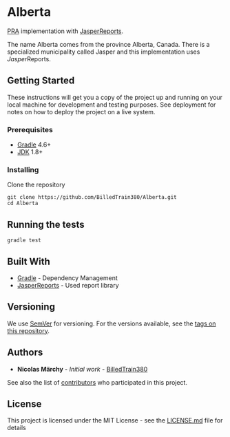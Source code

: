 # Alberta

[PRA](https://github.com/BilledTrain380/PRA) implementation with [JasperReports](https://community.jaspersoft.com/project/jasperreports-library).

The name Alberta comes from the province Alberta, Canada. There is a specialized municipality called Jasper and this implementation uses *Jasper*Reports.

## Getting Started

These instructions will get you a copy of the project up and running on your local machine for development and testing purposes. See deployment for notes on how to deploy the project on a live system.

### Prerequisites

* [Gradle](https://gradle.org/) 4.6+
* [JDK](http://www.oracle.com/technetwork/java/javase/downloads/jdk8-downloads-2133151.html) 1.8+


### Installing

Clone the repository

```
git clone https://github.com/BilledTrain380/Alberta.git
cd Alberta
```

## Running the tests

```
gradle test
```

## Built With

* [Gradle](https://gradle.org) - Dependency Management
* [JasperReports](https://community.jaspersoft.com/project/jasperreports-library) - Used report library

## Versioning

We use [SemVer](http://semver.org/) for versioning. For the versions available, see the [tags on this repository](https://github.com/BilledTrain380/Alberta/tags). 

## Authors

* **Nicolas Märchy** - *Initial work* - [BilledTrain380](https://github.com/BilledTrain380)

See also the list of [contributors](https://github.com/BilledTrain380/Alberta/graphs/contributors) who participated in this project.

## License

This project is licensed under the MIT License - see the [LICENSE.md](LICENSE.md) file for details
